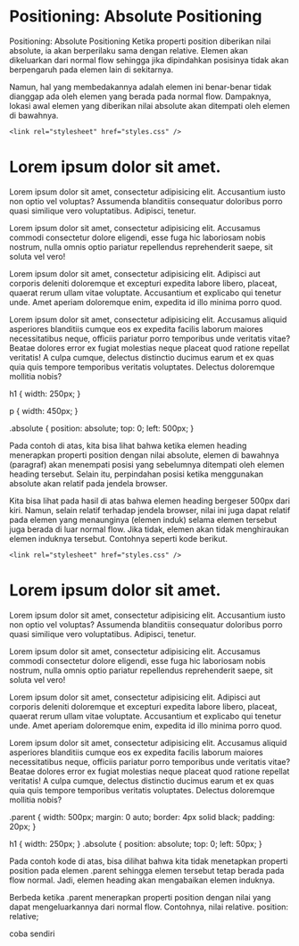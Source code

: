 # Positioning: Absolute Positioning
Positioning: Absolute Positioning
Ketika properti position diberikan nilai absolute, ia akan berperilaku sama dengan relative. Elemen akan dikeluarkan dari normal flow sehingga jika dipindahkan posisinya tidak akan berpengaruh pada elemen lain di sekitarnya. 

Namun, hal yang membedakannya adalah elemen ini benar-benar tidak dianggap ada oleh elemen yang berada pada normal flow. Dampaknya, lokasi awal elemen yang diberikan nilai absolute akan ditempati oleh elemen di bawahnya.

<!DOCTYPE html>
<html>
  <head>
    <meta charset="UTF-8" />
    <title>Judul Dokumen</title>
    
    <link rel="stylesheet" href="styles.css" />
  </head>
  <body>
    <h1 class="absolute">Lorem ipsum dolor sit amet.</h1>
    <p>
      Lorem ipsum dolor sit amet, consectetur adipisicing elit. Accusantium iusto non optio vel
      voluptas? Assumenda blanditiis consequatur doloribus porro quasi similique vero voluptatibus.
      Adipisci, tenetur.
    </p>
    <p>
      Lorem ipsum dolor sit amet, consectetur adipisicing elit. Accusamus commodi consectetur dolore
      eligendi, esse fuga hic laboriosam nobis nostrum, nulla omnis optio pariatur repellendus
      reprehenderit saepe, sit soluta vel vero!
    </p>
    <p>
      Lorem ipsum dolor sit amet, consectetur adipisicing elit. Adipisci aut corporis deleniti
      doloremque et excepturi expedita labore libero, placeat, quaerat rerum ullam vitae voluptate.
      Accusantium et explicabo qui tenetur unde. Amet aperiam doloremque enim, expedita id illo
      minima porro quod.
    </p>
    <p>
      Lorem ipsum dolor sit amet, consectetur adipisicing elit. Accusamus aliquid asperiores
      blanditiis cumque eos ex expedita facilis laborum maiores necessitatibus neque, officiis
      pariatur porro temporibus unde veritatis vitae? Beatae dolores error ex fugiat molestias neque
      placeat quod ratione repellat veritatis! A culpa cumque, delectus distinctio ducimus earum et
      ex quas quia quis tempore temporibus veritatis voluptates. Delectus doloremque mollitia nobis?
    </p>
  </body>
</html>

h1 {
  width: 250px;
}

p {
  width: 450px;
}

.absolute {
  position: absolute;
  top: 0;
  left: 500px;
}


Pada contoh di atas, kita bisa lihat bahwa ketika elemen heading menerapkan properti position dengan nilai absolute, elemen di bawahnya (paragraf) akan menempati posisi yang sebelumnya ditempati oleh elemen heading tersebut. Selain itu, perpindahan posisi ketika menggunakan absolute akan relatif pada jendela browser.

Kita bisa lihat pada hasil di atas bahwa elemen heading bergeser 500px dari kiri. Namun, selain relatif terhadap jendela browser, nilai ini juga dapat relatif pada elemen yang menaunginya (elemen induk) selama elemen tersebut juga berada di luar normal flow. Jika tidak, elemen akan tidak menghiraukan elemen induknya tersebut. Contohnya seperti kode berikut.

<!DOCTYPE html>
<html>
  <head>
    <meta charset="UTF-8" />
    <title>Judul Dokumen</title>
    
    <link rel="stylesheet" href="styles.css" />
  </head>
  <body>
    <div class="parent">
      <h1 class="absolute">Lorem ipsum dolor sit amet.</h1>
      <p>
        Lorem ipsum dolor sit amet, consectetur adipisicing elit. Accusantium iusto non optio vel
        voluptas? Assumenda blanditiis consequatur doloribus porro quasi similique vero
        voluptatibus. Adipisci, tenetur.
      </p>
      <p>
        Lorem ipsum dolor sit amet, consectetur adipisicing elit. Accusamus commodi consectetur
        dolore eligendi, esse fuga hic laboriosam nobis nostrum, nulla omnis optio pariatur
        repellendus reprehenderit saepe, sit soluta vel vero!
      </p>
      <p>
        Lorem ipsum dolor sit amet, consectetur adipisicing elit. Adipisci aut corporis deleniti
        doloremque et excepturi expedita labore libero, placeat, quaerat rerum ullam vitae
        voluptate. Accusantium et explicabo qui tenetur unde. Amet aperiam doloremque enim, expedita
        id illo minima porro quod.
      </p>
      <p>
        Lorem ipsum dolor sit amet, consectetur adipisicing elit. Accusamus aliquid asperiores
        blanditiis cumque eos ex expedita facilis laborum maiores necessitatibus neque, officiis
        pariatur porro temporibus unde veritatis vitae? Beatae dolores error ex fugiat molestias
        neque placeat quod ratione repellat veritatis! A culpa cumque, delectus distinctio ducimus
        earum et ex quas quia quis tempore temporibus veritatis voluptates. Delectus doloremque
        mollitia nobis?
      </p>
    </div>
  </body>
</html>

.parent {
  width: 500px;
  margin: 0 auto;
  border: 4px solid black;
  padding: 20px;
}

h1 {
  width: 250px;
}
.absolute {
  position: absolute;
  top: 0;
  left: 50px;
}

Pada contoh kode di atas, bisa dilihat bahwa kita tidak menetapkan properti position pada elemen .parent sehingga elemen tersebut tetap berada pada flow normal. Jadi, elemen heading akan mengabaikan elemen induknya.

Berbeda ketika .parent menerapkan properti position dengan nilai yang dapat mengeluarkannya dari normal flow. Contohnya, nilai relative.
position: relative;

coba sendiri



